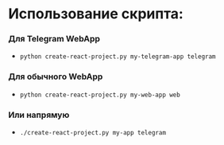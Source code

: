 # Использование скрипта:

### Для Telegram WebApp
- `python create-react-project.py my-telegram-app telegram`

### Для обычного WebApp
- `python create-react-project.py my-web-app web`

### Или напрямую
- `./create-react-project.py my-app telegram`